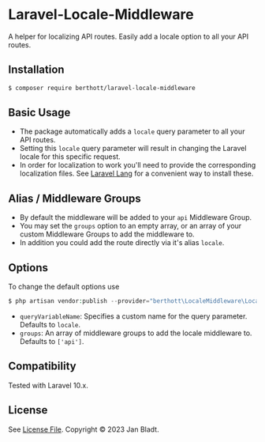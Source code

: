 # Laravel-Locale-Middleware

A helper for localizing API routes. Easily add a locale option to all your API routes.

## Installation

```sh
$ composer require berthott/laravel-locale-middleware
```

## Basic Usage

* The package automatically adds a `locale` query parameter to all your API routes.
* Setting this `locale` query parameter will result in changing the Laravel locale for this specific request.
* In order for localization to work you'll need to provide the corresponding localization files. See [Laravel Lang](https://github.com/Laravel-Lang/lang) for a convenient way to install these.

## Alias / Middleware Groups

* By default the middleware will be added to your `api` Middleware Group.
* You may set the `groups` option to an empty array, or an array of your custom Middleware Groups to add the middleware to.
* In addition you could add the route directly via it's alias `locale`.

## Options

To change the default options use
```php
$ php artisan vendor:publish --provider="berthott\LocaleMiddleware\LocaleMiddlewareServiceProvider" --tag="config"
```
* `queryVariableName`: Specifies a custom name for the query parameter. Defaults to `locale`.
* `groups`: An array of middleware groups to add the locale middleware to. Defaults to `['api']`.

## Compatibility

Tested with Laravel 10.x.

## License

See [License File](license.md). Copyright © 2023 Jan Bladt.